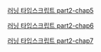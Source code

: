 [러닝 타입스크립트 part2-chap5](<https://choigirang.github.io/typescript/01-TypeScript-%EB%9F%AC%EB%8B%9D%ED%83%80%EC%9E%85%EC%8A%A4%ED%81%AC%EB%A6%BD%ED%8A%B8(3)/>)

[러닝 타입스크립트 part2-chap6](<https://choigirang.github.io/typescript/01-TypeScript-%EB%9F%AC%EB%8B%9D%ED%83%80%EC%9E%85%EC%8A%A4%ED%81%AC%EB%A6%BD%ED%8A%B8(4)/>)

[러닝 타입스크립트 part2-chap7](<https://choigirang.github.io/typescript/02-TypeScript-%EB%9F%AC%EB%8B%9D%ED%83%80%EC%9E%85%EC%8A%A4%ED%81%AC%EB%A6%BD%ED%8A%B8(5)/>)
